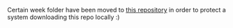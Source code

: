 Certain week folder have been moved to [this repository](https://github.com/Oliver-Mustoe/funnyhaha) in order to protect a system downloading this repo locally :)
